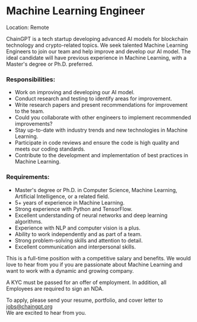 # Machine Learning Engineer

Location: Remote

ChainGPT is a tech startup developing advanced AI models for blockchain technology and crypto-related topics. We seek talented Machine Learning Engineers to join our team and help improve and develop our AI model. The ideal candidate will have previous experience in Machine Learning, with a Master's degree or Ph.D. preferred.

### Responsibilities:

* Work on improving and developing our AI model.
* Conduct research and testing to identify areas for improvement.
* Write research papers and present recommendations for improvement to the team.
* Could you collaborate with other engineers to implement recommended improvements?
* Stay up-to-date with industry trends and new technologies in Machine Learning.
* Participate in code reviews and ensure the code is high quality and meets our coding standards.
* Contribute to the development and implementation of best practices in Machine Learning.

### Requirements:

* Master's degree or Ph.D. in Computer Science, Machine Learning, Artificial Intelligence, or a related field.
* 5+ years of experience in Machine Learning.
* Strong experience with Python and TensorFlow.
* Excellent understanding of neural networks and deep learning algorithms.
* Experience with NLP and computer vision is a plus.
* Ability to work independently and as part of a team.
* Strong problem-solving skills and attention to detail.
* Excellent communication and interpersonal skills.

This is a full-time position with a competitive salary and benefits. We would love to hear from you if you are passionate about Machine Learning and want to work with a dynamic and growing company.

A KYC must be passed for an offer of employment. In addition, all Employees are required to sign an NDA.

To apply, please send your resume, portfolio, and cover letter to jobs@chaingpt.org \
We are excited to hear from you.
